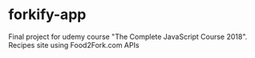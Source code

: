 # forkify-app
Final project for udemy course "The Complete JavaScript Course 2018".
Recipes site using Food2Fork.com APIs
